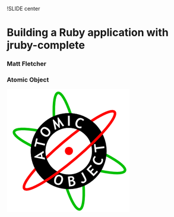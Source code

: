 !SLIDE center

# Building a Ruby application with jruby-complete
### Matt Fletcher
### Atomic Object
![atomicobject.com](ao_logo.png)
